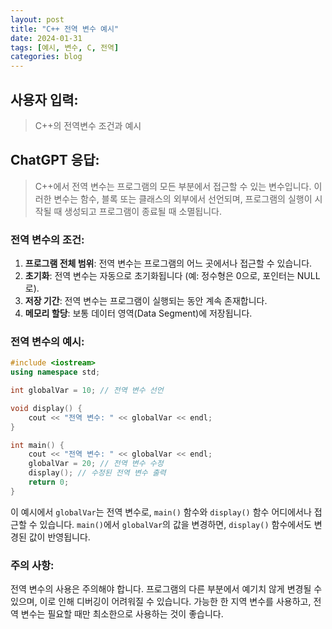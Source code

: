 ```yaml
---
layout: post
title: "C++ 전역 변수 예시"
date: 2024-01-31
tags: [예시, 변수, C, 전역]
categories: blog
---
```


## 사용자 입력:
> C++의 전역변수 조건과 예시

## ChatGPT 응답:
> C++에서 전역 변수는 프로그램의 모든 부분에서 접근할 수 있는 변수입니다. 이러한 변수는 함수, 블록 또는 클래스의 외부에서 선언되며, 프로그램의 실행이 시작될 때 생성되고 프로그램이 종료될 때 소멸됩니다.

### 전역 변수의 조건:
1. **프로그램 전체 범위**: 전역 변수는 프로그램의 어느 곳에서나 접근할 수 있습니다.
2. **초기화**: 전역 변수는 자동으로 초기화됩니다 (예: 정수형은 0으로, 포인터는 NULL로).
3. **저장 기간**: 전역 변수는 프로그램이 실행되는 동안 계속 존재합니다.
4. **메모리 할당**: 보통 데이터 영역(Data Segment)에 저장됩니다.

### 전역 변수의 예시:

```cpp
#include <iostream>
using namespace std;

int globalVar = 10; // 전역 변수 선언

void display() {
    cout << "전역 변수: " << globalVar << endl;
}

int main() {
    cout << "전역 변수: " << globalVar << endl;
    globalVar = 20; // 전역 변수 수정
    display(); // 수정된 전역 변수 출력
    return 0;
}
```

이 예시에서 `globalVar`는 전역 변수로, `main()` 함수와 `display()` 함수 어디에서나 접근할 수 있습니다. `main()`에서 `globalVar`의 값을 변경하면, `display()` 함수에서도 변경된 값이 반영됩니다.

### 주의 사항:
전역 변수의 사용은 주의해야 합니다. 프로그램의 다른 부분에서 예기치 않게 변경될 수 있으며, 이로 인해 디버깅이 어려워질 수 있습니다. 가능한 한 지역 변수를 사용하고, 전역 변수는 필요할 때만 최소한으로 사용하는 것이 좋습니다.

